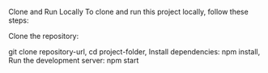 Clone and Run Locally
To clone and run this project locally, follow these steps:

Clone the repository:

git clone repository-url,
cd project-folder,
Install dependencies:
npm install,
Run the development server:
npm start
